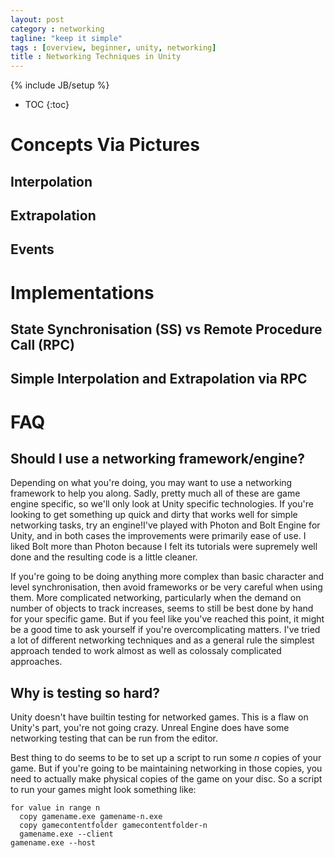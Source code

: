 ```yaml
---
layout: post
category : networking
tagline: "keep it simple"
tags : [overview, beginner, unity, networking]
title : Networking Techniques in Unity
---
```

{% include JB/setup %}

* TOC
{:toc}

# Concepts Via Pictures

## Interpolation

## Extrapolation

## Events

# Implementations

## State Synchronisation (SS) vs Remote Procedure Call (RPC)

## Simple Interpolation and Extrapolation via RPC

# FAQ

## Should I use a networking framework/engine?

Depending on what you're doing, you may want to use a networking framework to help you along.
Sadly, pretty much all of these are game engine specific, so we'll only look at Unity specific technologies.
If you're looking to get something up quick and dirty that works well for simple networking tasks, try an engine!I've played with Photon and Bolt Engine for Unity, and in both cases the improvements were primarily ease of use.
I liked Bolt more than Photon because I felt its tutorials were supremely well done and the resulting code is a little cleaner.

If you're going to be doing anything more complex than basic character and level synchronisation, then avoid frameworks or be very careful when using them.
More complicated networking, particularly when the demand on number of objects to track increases, seems to still be best done by hand for your specific game.
But if you feel like you've reached this point, it might be a good time to ask yourself if you're overcomplicating matters.
I've tried a lot of different networking techniques and as a general rule the simplest approach tended to work almost as well as colossaly complicated approaches.

## Why is testing so hard? 

Unity doesn't have builtin testing for networked games.
This is a flaw on Unity's part, you're not going crazy.
Unreal Engine does have some networking testing that can be run from the editor.

Best thing to do seems to be to set up a script to run some $n$ copies of your game.
But if you're going to be maintaining networking in those copies, you need to actually make physical copies of the game on your disc.
So a script to run your games might look something like:

```
for value in range n
  copy gamename.exe gamename-n.exe
  copy gamecontentfolder gamecontentfolder-n
  gamename.exe --client
gamename.exe --host
```

